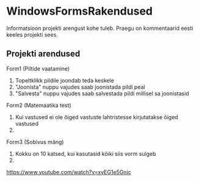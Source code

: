 # WindowsFormsRakendused
Informatsioon projekti arengust kohe tuleb. Praegu on kommentaarid eesti keeles projekti sees.
## Projekti arendused

Form1 (Piltide vaatamine)
  1. Topeltklikk pildile joondab teda keskele
  2. "Joonista" nuppu vajudes saab joonistada pildi peal
  3. "Salvesta" nuppu vajudes saab salvestada pildi millisel sa joonistasid

Form2 (Matemaatika test)
  1. Kui vastused ei ole õiged vastuste lahtristesse kirjutatakse õiged vastused
  2. 
  
Form3 (Sobivus mäng)
  1. Kokku on 10 katsed, kui kasutasid kõiki siis vorm sulgeb
  2. 

https://www.youtube.com/watch?v=xyEG1e5Gnic
